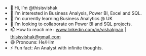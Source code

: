 - 👋 Hi, I’m @thisisvishak
- 👀 I’m interested in Business Analysis, Power BI, Excel and SQL.
- 🌱 I’m currently learning Business Analytics @ UK 
- 💞️ I’m looking to collaborate on Power BI and SQL projects.
- 📫 How to reach me : www.linkedin.com/in/vishakjnair | thisisvishak@gmail.com
- 😄 Pronouns: He/Him
- ⚡ Fun fact: An Analyst with infinite thoughts.

<!---
thisisvishak/thisisvishak is a ✨ special ✨ repository because its `README.md` (this file) appears on your GitHub profile.
You can click the Preview link to take a look at your changes.
--->
